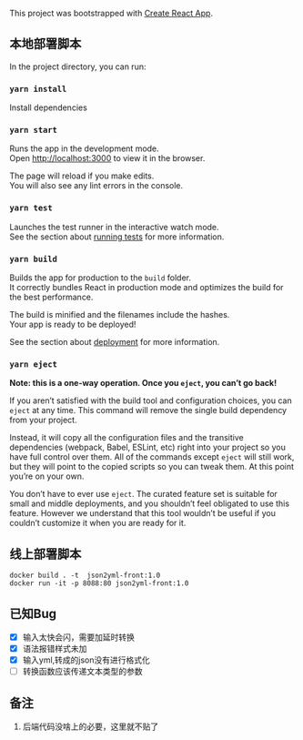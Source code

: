 This project was bootstrapped with [Create React App](https://github.com/facebook/create-react-app).

## 本地部署脚本

In the project directory, you can run:

### `yarn install`
Install dependencies

### `yarn start`

Runs the app in the development mode.<br />
Open [http://localhost:3000](http://localhost:3000) to view it in the browser.

The page will reload if you make edits.<br />
You will also see any lint errors in the console.

### `yarn test`

Launches the test runner in the interactive watch mode.<br />
See the section about [running tests](https://facebook.github.io/create-react-app/docs/running-tests) for more information.

### `yarn build`

Builds the app for production to the `build` folder.<br />
It correctly bundles React in production mode and optimizes the build for the best performance.

The build is minified and the filenames include the hashes.<br />
Your app is ready to be deployed!

See the section about [deployment](https://facebook.github.io/create-react-app/docs/deployment) for more information.

### `yarn eject`

**Note: this is a one-way operation. Once you `eject`, you can’t go back!**

If you aren’t satisfied with the build tool and configuration choices, you can `eject` at any time. This command will remove the single build dependency from your project.

Instead, it will copy all the configuration files and the transitive dependencies (webpack, Babel, ESLint, etc) right into your project so you have full control over them. All of the commands except `eject` will still work, but they will point to the copied scripts so you can tweak them. At this point you’re on your own.

You don’t have to ever use `eject`. The curated feature set is suitable for small and middle deployments, and you shouldn’t feel obligated to use this feature. However we understand that this tool wouldn’t be useful if you couldn’t customize it when you are ready for it.
## 线上部署脚本
```
docker build . -t  json2yml-front:1.0
docker run -it -p 8088:80 json2yml-front:1.0
```
## 已知Bug
- [x] 输入太快会闪，需要加延时转换
- [x] 语法报错样式未加
- [x] 输入yml,转成的json没有进行格式化
- [ ] 转换函数应该传递文本类型的参数

## 备注
1. 后端代码没啥上的必要，这里就不贴了
